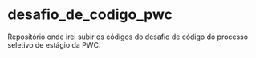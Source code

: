 # desafio_de_codigo_pwc
Repositório onde irei subir os códigos do desafio de código do processo seletivo de estágio da PWC.
